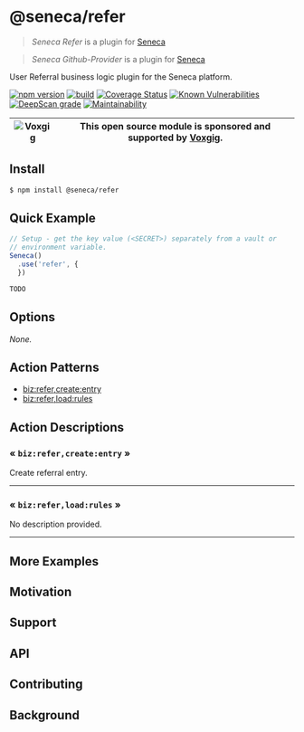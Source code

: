# @seneca/refer

> _Seneca Refer_ is a plugin for [Seneca](http://senecajs.org)

> _Seneca Github-Provider_ is a plugin for [Seneca](http://senecajs.org)


User Referral business logic plugin for the Seneca platform.


[![npm version](https://img.shields.io/npm/v/@seneca/refer.svg)](https://npmjs.com/package/@seneca/refer)
[![build](https://github.com/senecajs/seneca-refer/actions/workflows/build.yml/badge.svg)](https://github.com/senecajs/seneca-refer/actions/workflows/build.yml)
[![Coverage Status](https://coveralls.io/repos/github/senecajs/seneca-refer/badge.svg?branch=main)](https://coveralls.io/github/senecajs/seneca-refer?branch=main)
[![Known Vulnerabilities](https://snyk.io/test/github/senecajs/seneca-refer/badge.svg)](https://snyk.io/test/github/senecajs/seneca-refer)
[![DeepScan grade](https://deepscan.io/api/teams/5016/projects/19462/branches/505954/badge/grade.svg)](https://deepscan.io/dashboard#view=project&tid=5016&pid=19462&bid=505954)
[![Maintainability](https://api.codeclimate.com/v1/badges/f76e83896b731bb5d609/maintainability)](https://codeclimate.com/github/senecajs/seneca-refer/maintainability)

| ![Voxgig](https://www.voxgig.com/res/img/vgt01r.png) | This open source module is sponsored and supported by [Voxgig](https://www.voxgig.com). |
| ---------------------------------------------------- | --------------------------------------------------------------------------------------- |


## Install

```sh
$ npm install @seneca/refer
```


## Quick Example

```js
// Setup - get the key value (<SECRET>) separately from a vault or
// environment variable.
Seneca()
  .use('refer', {
  })

TODO

```


<!--START:options-->


## Options

*None.*


<!--END:options-->

<!--START:action-list-->


## Action Patterns

* [biz:refer,create:entry](#-bizrefercreateentry-)
* [biz:refer,load:rules](#-bizreferloadrules-)


<!--END:action-list-->

<!--START:action-desc-->


## Action Descriptions

### &laquo; `biz:refer,create:entry` &raquo;

Create referral entry.



----------
### &laquo; `biz:refer,load:rules` &raquo;

No description provided.



----------


<!--END:action-desc-->

## More Examples

## Motivation

## Support

## API

## Contributing

## Background
